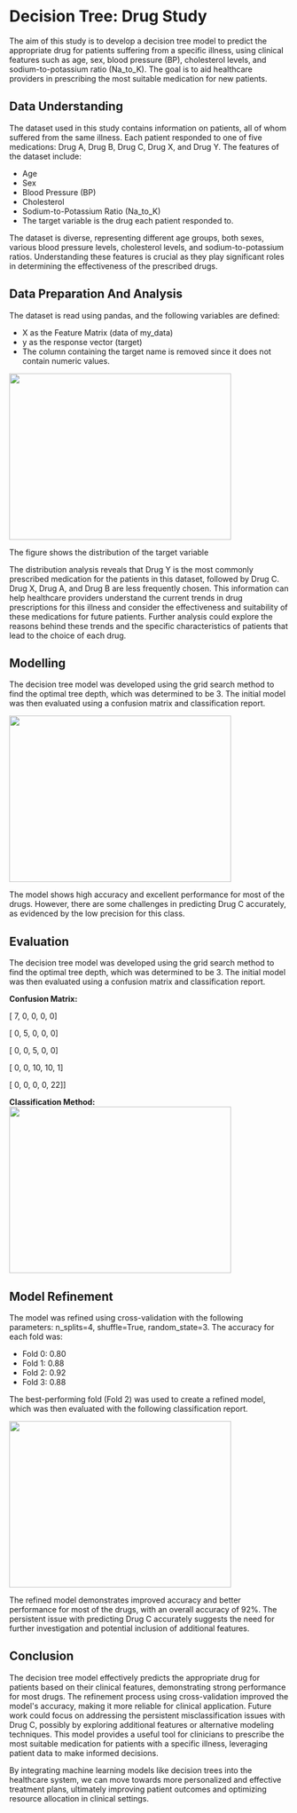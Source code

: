 <h1> Decision Tree: Drug Study </h1>
<p>The aim of this study is to develop a decision tree model to predict the appropriate drug for patients suffering from a specific illness, using clinical features such as age, sex, blood pressure (BP), cholesterol levels, and sodium-to-potassium ratio (Na_to_K). The goal is to aid healthcare providers in prescribing the most suitable medication for new patients.</p>
<h2> Data Understanding </h2>
<p>The dataset used in this study contains information on patients, all of whom suffered from the same illness. Each patient responded to one of five medications: Drug A, Drug B, Drug C, Drug X, and Drug Y. The features of the dataset include:
<ul>
<li>Age</li>
<li>Sex</li>
<li>Blood Pressure (BP)</li>
<li>Cholesterol</li>
<li>Sodium-to-Potassium Ratio (Na_to_K)</li>
<li>The target variable is the drug each patient responded to.</li>
</ul>
The dataset is diverse, representing different age groups, both sexes, various blood pressure levels, cholesterol levels, and sodium-to-potassium ratios. Understanding these features is crucial as they play significant roles in determining the effectiveness of the prescribed drugs.</p>
<h2> Data Preparation And Analysis</h2>
The dataset is read using pandas, and the following variables are defined:
<ul>
<li>X as the Feature Matrix (data of my_data)</li>
<li>y as the response vector (target)</li>
<li>The column containing the target name is removed since it does not contain numeric values.</li>
</ul>
<img src="https://github.com/GBOL67/DecisionTrees-Drug-Study/blob/main/media/1.PNG" align="center" width="400" height="300" />
<p>The figure shows the distribution of the target variable</p>
<p>The distribution analysis reveals that Drug Y is the most commonly prescribed medication for the patients in this dataset, followed by Drug C. Drug X, Drug A, and Drug B are less frequently chosen. This information can help healthcare providers understand the current trends in drug prescriptions for this illness and consider the effectiveness and suitability of these medications for future patients. Further analysis could explore the reasons behind these trends and the specific characteristics of patients that lead to the choice of each drug.</p>
<h2> Modelling </h2>
<p>The decision tree model was developed using the grid search method to find the optimal tree depth, which was determined to be 3. The initial model was then evaluated using a confusion matrix and classification report.</p>
<img src="https://github.com/GBOL67/DecisionTrees-Drug-Study/blob/main/media/tree.png" align="center" width="400" height="300" />
<p>The model shows high accuracy and excellent performance for most of the drugs. However, there are some challenges in predicting Drug C accurately, as evidenced by the low precision for this class.</p>
<h2> Evaluation </h2>
<p>The decision tree model was developed using the grid search method to find the optimal tree depth, which was determined to be 3. The initial model was then evaluated using a confusion matrix and classification report.</p>
<b>Confusion Matrix:</b> 
<p>[ 7,  0,  0,  0,  0]</p>
<p>[ 0,  5,  0,  0,  0]</p>
<p>[ 0,  0,  5,  0,  0]</p>
<p>[ 0,  0, 10, 10,  1]</p>
<p>[ 0,  0,  0,  0, 22]]</p>

<b>Classification Method:</b>
<img src="https://github.com/GBOL67/DecisionTrees-Drug-Study/blob/main/media/2.PNG" align="center" width="400" height="300" />

<h2> Model Refinement </h2>
<p>The model was refined using cross-validation with the following parameters: n_splits=4, shuffle=True, random_state=3. The accuracy for each fold was:</p>
<ul>  
<li>Fold 0: 0.80</li>
<li>Fold 1: 0.88</li>
<li>Fold 2: 0.92</li>
<li>Fold 3: 0.88</li>
</ul>
<p>The best-performing fold (Fold 2) was used to create a refined model, which was then evaluated with the following classification report.</p>
<img src="https://github.com/GBOL67/DecisionTrees-Drug-Study/blob/main/media/3.PNG" align="center" width="400" height="300" />
<p>The refined model demonstrates improved accuracy and better performance for most of the drugs, with an overall accuracy of 92%. The persistent issue with predicting Drug C accurately suggests the need for further investigation and potential inclusion of additional features.</p>
<h2> Conclusion </h2>
<p>The decision tree model effectively predicts the appropriate drug for patients based on their clinical features, demonstrating strong performance for most drugs. The refinement process using cross-validation improved the model's accuracy, making it more reliable for clinical application. Future work could focus on addressing the persistent misclassification issues with Drug C, possibly by exploring additional features or alternative modeling techniques. This model provides a useful tool for clinicians to prescribe the most suitable medication for patients with a specific illness, leveraging patient data to make informed decisions.</p>
<p>By integrating machine learning models like decision trees into the healthcare system, we can move towards more personalized and effective treatment plans, ultimately improving patient outcomes and optimizing resource allocation in clinical settings.</p>
